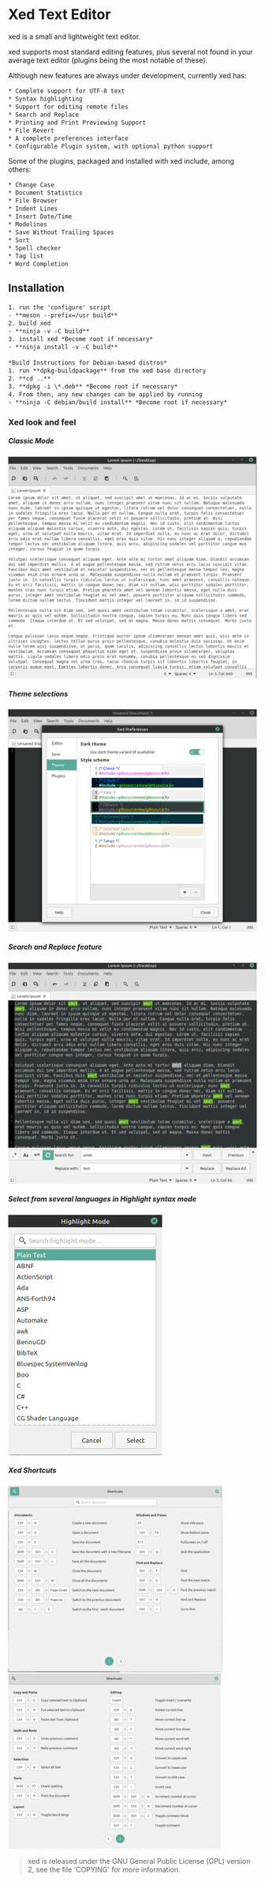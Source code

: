 # Xed Text Editor

xed is a small and lightweight text editor.

xed supports most standard editing features, plus several not found in your
average text editor (plugins being the most notable of these).

Although new features are always under development, currently xed has:

    * Complete support for UTF-8 text
    * Syntax highlighting
    * Support for editing remote files
    * Search and Replace
    * Printing and Print Previewing Support
    * File Revert
    * A complete preferences interface
    * Configurable Plugin system, with optional python support

Some of the plugins, packaged and installed with xed include, among others:

    * Change Case
    * Document Statistics
    * File Browser
    * Indent Lines
    * Insert Date/Time
    * Modelines
    * Save Without Trailing Spaces
    * Sort
    * Spell checker
    * Tag list
    * Word Completion


## Installation

    1. run the 'configure' script
    - **meson --prefix=/usr build**
    2. build xed
    - **ninja -v -C build**
    3. install xed *Become root if necessary*
    - **ninja install -v -C build**

    *Build Instructions for Debian-based distros*
    1. run **dpkg-buildpackage** from the xed base directory
    2. **cd ..**
    3. **dpkg -i \*.deb** *Become root if necessary*
    4. From then, any new changes can be applied by running
    - **ninja -C debian/build install** *Become root if necessary*

### Xed look and feel

##### Classic Mode
![classic-screenshot](/screencaptures/classic_screencapture.png?raw=true)

##### Theme selections
![theme-screenshot](/screencaptures/theme_screencapture.png?raw=true)

##### Search and Replace feature
![search-replace-screenshot](/screencaptures/search_replace_screencapture.png?raw=true)

##### Select from several languages in Highlight syntax mode
![highlightmode-screenshot](/screencaptures/highlightmode_screencapture.png?raw=true)

##### Xed Shortcuts
![shortcuts-1-screenshot](/screencaptures/shortcuts_1_screencapture.png?raw=true)
![shortcuts-2-screenshot](/screencaptures/shortcuts_2_screencapture.png?raw=true)



> xed is released under the GNU General Public License (GPL) version 2, see
> the file 'COPYING' for more information.
